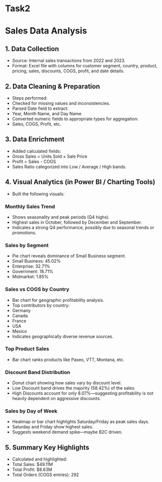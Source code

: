# Task2

# Sales Data Analysis

## 1. Data Collection
- Source: Internal sales transactions from 2022 and 2023.
- Format: Excel file with columns for customer segment, country, product, pricing, sales, discounts, COGS, profit, and date details.

## 2. Data Cleaning & Preparation
- Steps performed:
- Checked for missing values and inconsistencies.
- Parsed Date field to extract:
- Year, Month Name, and Day Name
- Converted numeric fields to appropriate types for aggregation:
- Sales, COGS, Profit, etc.

## 3. Data Enrichment
- Added calculated fields:
- Gross Sales = Units Sold × Sale Price
- Profit = Sales - COGS
- Sales Ratio categorized into Low / Average / High bands.

## 4. Visual Analytics (in Power BI / Charting Tools)
- Built the following visuals:

### Monthly Sales Trend
- Shows seasonality and peak periods (Q4 highs).
- Highest sales in October, followed by December and September.
- Indicates a strong Q4 performance, possibly due to seasonal trends or promotions.


### Sales by Segment
- Pie chart reveals dominance of Small Business segment.
- Small Business: 45.02%
- Enterprise: 32.71%
- Government: 18.71%
- Midmarket: 1.85%

### Sales vs COGS by Country
- Bar chart for geographic profitability analysis.
- Top contributors by country:
- Germany
- Canada
- France
- USA
- Mexico
- Indicates geographically diverse revenue sources.

### Top Product Sales
- Bar chart ranks products like Paseo, VTT, Montana, etc.

### Discount Band Distribution
- Donut chart showing how sales vary by discount level.
- Low Discount band drives the majority (58.42%) of the sales.
- High Discounts account for only 8.07%—suggesting profitability is not heavily dependent on aggressive discounts.


### Sales by Day of Week
- Heatmap or bar chart highlights Saturday/Friday as peak sales days.
- Saturday and Friday show highest sales.
- Suggests weekend demand spike—maybe B2C driven.

## 5. Summary Key Highlights
- Calculated and highlighted:
- Total Sales: $49.11M
- Total Profit: $8.63M
- Total Orders (COGS entries): 292

